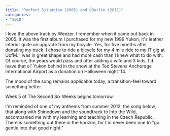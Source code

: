 ```yaml
---
title: "Perfect Situation (2005) and ÜBerlin (2011)"
categories:
- "2018"
---
```


I love the above track by Weezer.  I remember when it came out back in 2005. It was the first album I purchased for my new 1999 Yukon, it's leather interior quite an upgrade from my bicycle.  Yes, for five months after donating my truck, I chose to ride a bicycle for my 4 mile ride to my IT gig at UofM.  I was in great shape and had more cash than I knew what to do with.  Of course, the years would pass and after adding a wife and 3 kids, I'd leave that ol' Yukon behind in the snow at the Ted Stevens Anchorage International Airport as a donation on Halloween night '14.

The mood of the song remains applicable today, a transition-feel toward something better.

Week 5 of The Second Six Weeks begins tomorrow.

I'm reminded of one of my anthems from summer 2012, the song below, that along with Shinedown and the soundtrack to Into the Wild, accompanied me with my learning and teaching in the Czech Republic.  There is something out there in the horizon, for I'm never been one to "go gentle into that good night."